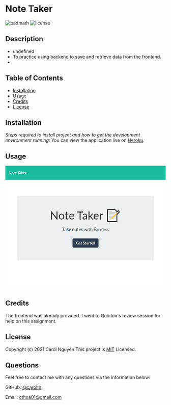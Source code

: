 # Note Taker
![badmath](https://img.shields.io/github/languages/top/nielsenjared/badmath)
![license](https://img.shields.io/badge/license-MIT-brightgreen)
## Description
- undefined
- To practice using backend to save and retrieve data from the frontend.
- 
## Table of Contents
- [Installation](#installation)
- [Usage](#usage)
- [Credits](#credits)
- [License](#license)
## Installation
*Steps required to install project and how to get the development environment running:*
You can view the application live on [Heroku](https://floating-beach-09093.herokuapp.com/).

## Usage
![alt screenshot](public\assets\notetakerdemo.gif)
## Credits
The frontend was already provided. I went to Quinton's review session for help on this assignment.
## License
Copyright (c) 2021 Carol Nguyen
This project is [MIT](https://choosealicense.com/licenses/mit/) Licensed.
## Questions

Feel free to contact me with any questions via the information below:

GitHub: [@caroltn](https://github.com/caroltn)

Email: [cthoa01@gmail.com](cthoa01@gmail.com)